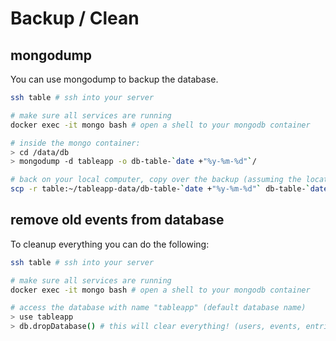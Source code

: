 # Backup / Clean

## mongodump

You can use mongodump to backup the database.

```sh
ssh table # ssh into your server

# make sure all services are running
docker exec -it mongo bash # open a shell to your mongodb container

# inside the mongo container:
> cd /data/db
> mongodump -d tableapp -o db-table-`date +"%y-%m-%d"`/

# back on your local computer, copy over the backup (assuming the location is ~/tableapp-data)
scp -r table:~/tableapp-data/db-table-`date +"%y-%m-%d"` db-table-`date +"%y-%m-%d"`/
```

## remove old events from database

To cleanup everything you can do the following:

```sh
ssh table # ssh into your server

# make sure all services are running
docker exec -it mongo bash # open a shell to your mongodb container

# access the database with name "tableapp" (default database name)
> use tableapp
> db.dropDatabase() # this will clear everything! (users, events, entries etc.)
```
